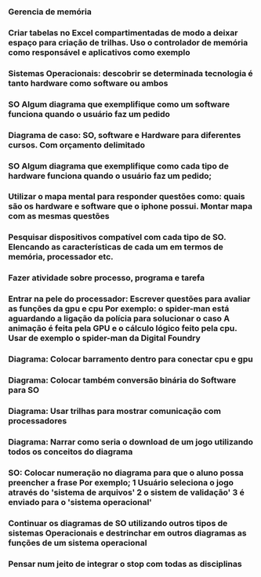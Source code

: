 ### Gerencia de memória 

### Criar tabelas no Excel compartimentadas de modo a deixar espaço para criação de trilhas. Uso o controlador de memória como responsável e aplicativos como exemplo

### Sistemas Operacionais: descobrir se determinada tecnologia é tanto hardware como software ou ambos

### SO Algum diagrama que exemplifique como um software funciona quando o usuário faz um pedido

### Diagrama de caso: SO, software e Hardware para diferentes cursos. Com orçamento delimitado

### SO Algum diagrama que exemplifique como cada tipo de hardware funciona quando o usuário faz um pedido;

### Utilizar o mapa mental para responder questões como: quais são os hardware e software que o iphone possui. Montar mapa com as mesmas questões

### Pesquisar dispositivos compatível com cada tipo de SO. Elencando as características de cada um em termos de memória, processador etc.

### Fazer atividade sobre processo, programa e tarefa

### Entrar na pele do processador: Escrever questões para avaliar as funções da gpu e cpu Por exemplo: o spider-man está aguardando a ligação da polícia para solucionar o caso A animação é feita pela GPU e o cálculo lógico feito pela cpu. Usar de exemplo o spider-man da Digital Foundry

### Diagrama: Colocar barramento dentro para conectar cpu e gpu

### Diagrama: Colocar também conversão binária do Software para SO

### Diagrama: Usar trilhas para mostrar comunicação com processadores

### Diagrama: Narrar como seria o download de um jogo utilizando todos os conceitos do diagrama

### SO: Colocar numeração no diagrama para que o aluno possa preencher a frase Por exemplo; 1 Usuário seleciona o jogo através do 'sistema de arquivos' 2 o sistem de validação' 3 é enviado para o 'sistema operacional'

### Continuar os diagramas de SO utilizando outros tipos de sistemas Operacionais e destrinchar em outros diagramas as funções de um sistema operacional

### Pensar num jeito de integrar o stop com todas as disciplinas
